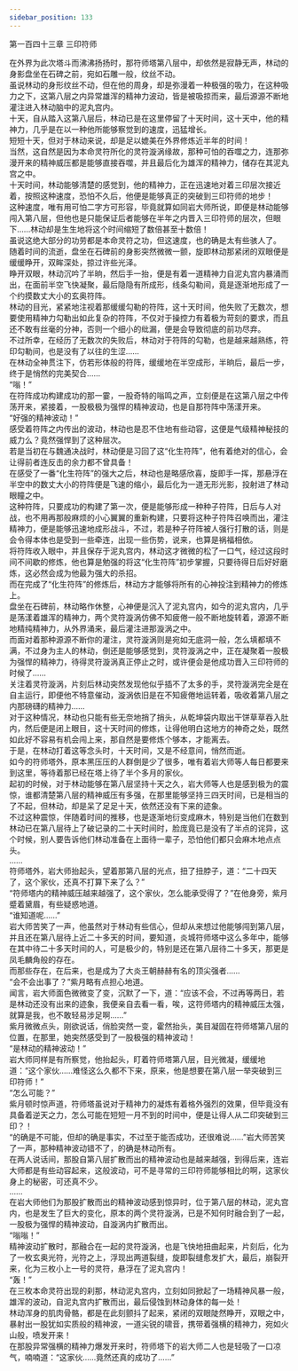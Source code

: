 ```yaml
---
sidebar_position: 133
---
```

 第一百四十三章 三印符师


在外界为此次塔斗而沸沸扬扬时，那符师塔第八层中，却依然是寂静无声，林动的身影盘坐在石碑之前，宛如石雕一般，纹丝不动。  
虽说林动的身形纹丝不动，但在他的周身，却是弥漫着一种极强的吸力，在这种吸力之下，这第八层之内异常雄浑的精神力波动，皆是被吸掠而来，最后源源不断地灌注进入林动脑中的泥丸宫内。  
十天，自从踏入这第八层后，林动已是在这里停留了十天时间，这十天中，他的精神力，几乎是在以一种他所能够察觉到的速度，迅猛增长。  
短短十天，但对于林动来说，却是足以媲美在外界修炼近半年的时间！  
当然，这自然是因为本命灵符所化的灵符漩涡缘故，那种可怕的吞噬之力，连那弥漫开来的精神威压都是能够直接吞噬，并且最后化为雄浑的精神力，储存在其泥丸宫之中。  
十天时间，林动能够清楚的感觉到，他的精神力，正在迅速地对着三印层次接近着，按照这种速度，恐怕不久后，他便是能够真正的突破到三印符师的地步！  
这种速度，唯有用可怕二字方可形容，毕竟就算如同岩大师所说，即便是林动能够闯入第八层，但他也是只能保证后者能够在半年之内晋入三印符师的层次，但眼下……林动却是生生地将这个时间缩短了数倍甚至十数倍！  
虽说这绝大部分的功劳都是本命灵符之功，但这速度，也的确是太有些骇人了。  
随着时间的流逝，盘坐在石碑前的身影突然微微一颤，旋即林动那紧闭的双眼便是缓缓睁开，双眸深处，掠过许些光泽。  
睁开双眼，林动沉吟了半晌，然后手一抬，便是有着一道精神力自泥丸宫内暴涌而出，在面前半空飞快凝聚，最后隐隐有所成形，线条勾勒间，竟是逐渐地形成了一个约摸数丈大小的玄奥符阵。  
林动的目光，紧紧地注视着那缓缓勾勒的符阵，这十天时间，他失败了无数次，想要使用精神力勾勒出如此复杂的符阵，不仅对于操控力有着极为苛刻的要求，而且还不敢有丝毫的分神，否则一个细小的纰漏，便是会导致彻底的前功尽弃。  
不过所幸，在经历了无数次的失败后，林动对于符阵的勾勒，也是越来越熟练，符印勾勒间，也是没有了以往的生涩……  
在林动全神贯注下，仿若形体般的符阵，缓缓地在半空成形，半晌后，最后一步，终于是悄然的完美契合……  
“嗡！”  
在符阵成功构建成功的那一霎，一股奇特的嗡鸣之声，立刻便是在这第八层之中传荡开来，紧接着，一股极极为强悍的精神波动，也是自那符阵中荡漾开来。  
“好强的精神波动！”  
感受着符阵之内传出的波动，林动也是忍不住地有些动容，这便是气级精神秘技的威力么？竟然强悍到了这种层次。  
若是当初在与魏通决战时，林动便是习回了这“化生符阵”，他有着绝对的信心，会让得前者连反击的余力都不曾具备！  
在感受了一番“化生符阵”的强大之后，林动也是略感欣喜，旋即手一挥，那悬浮在半空中的数丈大小的符阵便是飞速的缩小，最后化为一道无形光影，投射进了林动眼瞳之中。  
这种符阵，只要成功的构建了第一次，便是能够形成一种种子符阵，日后与人对战，也不用再那般麻烦的小心翼翼的重新构建，只要将这种子符阵召唤而出，灌注精神力，便是能够迅速地成形战斗，不过，若是种子符阵被人强行打散的话，则是会令得本体也是受到一些牵连，出现一些伤势，说来，也算是祸福相依。  
将符阵收入眼中，并且保存于泥丸宫内，林动这才微微的松了一口气，经过这段时间不间歇的修炼，他也算是勉强的将这“化生符阵”初步掌握，只要待得日后好好磨炼，这必然会成为他最为强大的杀招。  
而在完成了“化生符阵”的修炼后，林动方才能够将所有的心神投注到精神力的修炼上。  
盘坐在石碑前，林动略作休整，心神便是沉入了泥丸宫内，如今的泥丸宫内，几乎是荡漾着雄浑的精神力，两个灵符漩涡仿佛不知疲倦一般不断地旋转着，源源不断地精纯精神力，从外界涌来，最后灌注进那漩涡之中。  
而面对着那种源源不断你的灌注，灵符漩涡则是宛如无底洞一般，怎么填都填不满，不过身为主人的林动，倒还是能够感觉到，灵符漩涡之中，正在凝聚着一股极为强悍的精神力，待得灵符漩涡真正停止之时，或许便会是他成功晋入三印符师的时候了……  
关注着灵符漩涡，片刻后林动突然发现他似乎插不了太多的手，灵符漩涡完全是在自主运行，即便他不特意催动，漩涡依旧是在不知疲倦地运转着，吸收着第八层之内那磅礴的精神力……  
对于这种情况，林动也只能有些无奈地捎了捎头，从乾坤袋内取出干饼草草吞入肚内，然后便是闭上眼目，这十天时间的修炼，让得他明白这地方的神奇之处，既然如此好不容易有机会闯上来，那自然是要修炼个够本，才能离去。  
于是，在林动打着这等念头时，十天时间，又是不经意间，悄然而逝。  
如今的符师塔外，原本黑压压的人群倒是少了很多，唯有着岩大师等人每日都要来到这里，等待着那已经在塔上待了半个多月的家伙。  
起初的时候，对于林动能够在第八层坚持十天之久，岩大师等人也是感到极为的震惊，谁都清楚第八层的精神威压有多强，在那里能够坚持三四天时间，已是相当的了不起，但林动，却是呆了足足十天，依然还没有下来的迹象。  
不过这种震惊，伴随着时间的推移，也是逐渐地衍变成麻木，特别是当他们在数到林动已在第八层待上了破记录的二十天时间时，脸庞竟已是没有了半点的诧异，这个时候，别人要告诉他们林动准备在上面待一辈子，恐怕他们都只会麻木地点点头。  
……  
符师塔外，岩大师抬起头，望着那第八层的光点，扭了扭脖子，道：“二十四天了，这个家伙，还真不打算下来了么？”  
“符师塔内的精神威压越来越强了，这个家伙，怎么能承受得了？”在他身旁，紫月蹙着黛眉，有些疑惑地道。  
“谁知道呢……”  
岩大师苦笑了一声，他虽然对于林动有些信心，但却从来想过他能够闯到第八层，并且还在第八层待上近二十多天的时间，要知道，炎城符师塔中这么多年中，能够在其中待二十多天时间的人，可是极少的，特别是还在第八层待二十多天，那更是凤毛麟角般的存在。  
而那些存在，在后来，也是成为了大炎王朝赫赫有名的顶尖强者……  
“会不会出事了？”紫月略有点担心地道。  
闻言，岩大师面色微微变了变，沉默了一下，道：“应该不会，不过再等两日，若是林动还没有出来的迹象，我便亲自去看一看，唉，这符师塔内的精神威压太强，就算是我，也不敢轻易涉足啊……”  
紫月微微点头，刚欲说话，俏脸突然一变，霍然抬头，美目凝固在符师塔第八层的位置，在那里，她突然感受到了一股极强的精神波动！  
“是林动的精神波动！”  
岩大师同样是有所察觉，他抬起头，盯着符师塔第八层，目光微凝，缓缓地道：“这个家伙……难怪这么久都不下来，原来，他是想要在第八层一举突破到三印符师！”  
“怎么可能？”  
紫月顿时惊声道，符师塔虽说对于精神力的凝炼有着格外强烈的效果，但毕竟没有具备着逆天之力，怎么可能在短短一月不到的时间中，便是让得人从二印突破到三印？！  
“的确是不可能，但却的确是事实，不过至于能否成功，还很难说……”岩大师苦笑了一声，那种精神波动错不了，的确是林动所有。  
在两人说话间，那股自第八层扩散而出的精神波动也是越来越强，到得后来，连岩大师都是有些动容起来，这般波动，可不是寻常的三印符师能够相比的啊，这家伙身上的秘密，可还真不少。  
……  
在岩大师他们为那股扩散而出的精神波动感到惊异时，位于第八层的林动，泥丸宫内，也是发生了巨大的变化，原本的两个灵符漩涡，已是不知何时融合到了一起，一股极为强悍的精神波动，自漩涡内扩散而出。  
“嗡嗡！”  
精神波动扩散时，那融合在一起的灵符漩涡，也是飞快地扭曲起来，片刻后，化为了一枚玄奥光符，光符之上，浮现出两道裂缝，旋即裂缝愈发扩大，最后，崩裂开来，化为三枚小上一号的灵符，悬浮在了泥丸宫内！  
“轰！”  
在三枚本命灵符出现的刹那，林动泥丸宫内，立刻如同掀起了一场精神风暴一般，雄浑的波动，自泥丸宫内扩散而出，最后侵蚀到林动身体的每一处！  
林动浑身的肌肉骨骼，都是在此刻颤抖了起来，紧闭的双眼陡然睁开，双眼之中，暴射出一股犹如实质般的精神波，一道尖锐的啸音，携带着强横的精神力，宛如火山般，喷发开来！  
在那股异常强横的精神力爆发开来时，符师塔下的岩大师二人也是轻吸了一口凉气，喃喃道：“这家伙……竟然还真的成功了……”  
  
  

